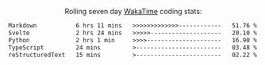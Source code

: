 <p align="center">Rolling seven day <a href="https://wakatime.com/@syrkis"/>WakaTime</a> coding stats:</p>
<!--START_SECTION:waka-->

```txt
Markdown           6 hrs 11 mins   >>>>>>>>>>>>>------------   51.76 %
Svelte             2 hrs 24 mins   >>>>>--------------------   20.10 %
Python             2 hrs 1 min     >>>>---------------------   16.90 %
TypeScript         24 mins         >------------------------   03.48 %
reStructuredText   15 mins         >------------------------   02.22 %
```

<!--END_SECTION:waka-->
